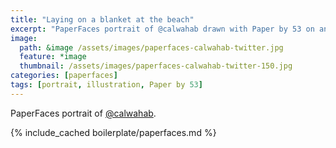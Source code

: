 ```yaml
---
title: "Laying on a blanket at the beach"
excerpt: "PaperFaces portrait of @calwahab drawn with Paper by 53 on an iPad."
image: 
  path: &image /assets/images/paperfaces-calwahab-twitter.jpg 
  feature: *image
  thumbnail: /assets/images/paperfaces-calwahab-twitter-150.jpg
categories: [paperfaces]
tags: [portrait, illustration, Paper by 53]
---
```


PaperFaces portrait of [@calwahab](https://twitter.com/calwahab).

{% include_cached boilerplate/paperfaces.md %}
